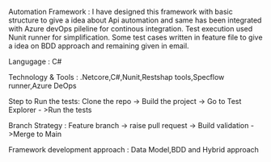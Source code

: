 
Automation Framework :
  I have designed this framework with basic structure to give a idea about Api automation and same has been integrated with Azure devOps pileline for continous integration.
  Test execution used Nunit runner for simplification.
  Some test cases written in feature file to give a idea on BDD approach and remaining given in email.
  

Langugage : C#

Technology & Tools : .Netcore,C#,Nunit,Restshap tools,Specflow runner,Azure DeOps

Step to Run the tests:
  Clone the repo -> Build the project -> Go to Test Explorer - >Run the tests
  
Branch Strategy : 
Feature branch -> raise pull request -> Build validation - >Merge to Main

Framework development approach : Data Model,BDD and Hybrid approach
